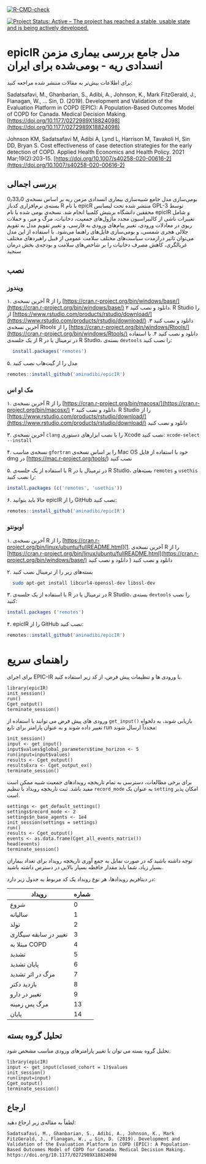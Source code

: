<!-- badges: start -->
[![R-CMD-check](https://github.com/aminadibi/epicIR/workflows/R-CMD-check/badge.svg)](https://github.com/aminadibi/epicIR/actions)
<!-- badges: end -->
[![Project Status: Active – The project has reached a stable, usable state and is being actively developed.](https://www.repostatus.org/badges/latest/active.svg)](https://www.repostatus.org/#active)

# epicIR مدل جامع بررسی بیماری مزمن انسدادی ریه - بومی‌شده برای ایران
 برای اطلاعات بیش‌تر به مقالات منتشر شده مراجعه کنید:

Sadatsafavi, M., Ghanbarian, S., Adibi, A., Johnson, K., Mark FitzGerald, J., Flanagan, W., … Sin, D. (2019). Development and Validation of the Evaluation Platform in COPD (EPIC): A Population-Based Outcomes Model of COPD for Canada. Medical Decision Making. [https://doi.org/10.1177/0272989X18824098](https://doi.org/10.1177/0272989X18824098)

Johnson KM, Sadatsafavi M, Adibi A, Lynd L, Harrison M, Tavakoli H, Sin DD, Bryan S. Cost effectiveness of case detection strategies for the early detection of COPD. Applied Health Economics and Health Policy. 2021 Mar;19(2):203-15. [https://doi.org/10.1007/s40258-020-00616-2](https://doi.org/10.1007/s40258-020-00616-2)

## بررسی اجمالی
بومی‌سازی مدل جامع شبیه‌سازی بیماری انسدادی مزمن ریه بر اساس نسخه‌ی 0٫33٫0 بسته‌ی نرم‌افزاری کدباز R با نام epicR  منتشر شده تحت لیسانس GPL-3 توسط محققین دانشگاه بریتیش کلمبیا انجام شد. نسخه‌ی بومی‌ شده با نام epicIR و شامل تغییرات ناشی از کالبیراسیون مجدد ماژول‌های جمعیت، دخانیات، مرگ و میر، و حملات ریوی در معادلات ورودی، تغییر پیام‌های ورودی به فارسی، و تغییر تقویم مدل به تقویم جلالی هجری شمسی، و بومی‌سازی فایل‌های راهنما می‌شود. با استفاده از این مدل‌ می‌توان تاثیر درازمدت سیاست‌های مختلف سلامت عمومی از قبیل راهبردهای مختلف غربالگری، کاهش مصرف دخانیات را بر شاخص‌های سلامت و بودجه‌ی بخش درمان سنجید  

## نصب
### ویندوز 
۱. آخرین نسخه‌ی R را از [https://cran.r-project.org/bin/windows/base/](https://cran.r-project.org/bin/windows/base/) دانلود و نصب کنید
۲. R Studio را از [https://www.rstudio.com/products/rstudio/download/](https://www.rstudio.com/products/rstudio/download/) دانلود و نصب کنید
۳. آخرین نسخه‌ی Rtools را از [https://cran.r-project.org/bin/windows/Rtools/](https://cran.r-project.org/bin/windows/Rtools/) دانلود و نصب کنید
۴. با استفاده از یک جلسه‌ی R در ترمینال یا در R Studio، بسته‌ی `devtools` را نصب کنید:

```r
  install.packages('remotes')
```

۵. مدل را از گیت‌هاب نصب کنید

```r
remotes::install_github('aminadibi/epicIR')
```

### مک او اس
۱. آخرین نسخه‌ی R را از [https://cran.r-project.org/bin/macosx/](https://cran.r-project.org/bin/macosx/) دانلود و نصب کنید
۲. R Studio را از [https://www.rstudio.com/products/rstudio/download/](https://www.rstudio.com/products/rstudio/download/) دانلود و نصب کنید

۳. آخرین نسخه‌ی `clang` را با نصب ابزارهای دستوری Xcode نصب کنید:
`xcode-select --install`

۴. نسخه‌ی مناسب `gfortran` را بر اساس نسخه‌ی Mac OS خود با استفاده از فایل dmg در [https://mac.r-project.org/tools/) نصب کنید

۵. با استفاده از یک جلسه‌ی R در ترمینال یا در R Studio، بسته‌های `remotes` و `usethis` را نصب کنید:

```r
install.packages (c('remotes', 'usethis'))
```

۶. حالا باید بتوانید epicIR را از GitHub نصب کنید:
```r
remotes::install_github('aminadibi/epicIR')
```

### اوبونتو 
۱. آخرین نسخه‌ی R را از [https://cran.r-project.org/bin/linux/ubuntu/fullREADME.html](1. آخرین نسخه‌ی R را از [https://cran.r-project.org/bin/linux/ubuntu/fullREADME.html](https://cran.r-project.org/bin/windows/base/) دانلود و نصب کنید
) دانلود و نصب کنید

۲. بسته‌های زیر را از ترمینال نصب کنید 

```bash
  sudo apt-get install libcurl4-openssl-dev libssl-dev
```

۳. با استفاده از یک جلسه‌ی R در ترمینال یا در R Studio، بسته‌ی `devtools` را نصب کنید:

```r
install.packages ('remotes')
```

۴. epicIR را از GitHub نصب کنید:

```r
remotes::install_github('aminadibi/epicIR')
```

# راهنمای سریع

برای اجرای EPIC-IR با ورودی ها و تنظیمات پیش فرض، از کد زیر استفاده کنید.

```
library(epicIR)
init_session()
run()
Cget_output()
terminate_session()
```

ورودی های پیش فرض می توانند با استفاده از `get_input()` بازیابی شوند، به دلخواه تغییر داده شوند و به عنوان پارامتر برای تابع run مجدداً ارسال شوند:

```
init_session()
input <- get_input()
input$values$global_parameters$time_horizon <- 5
run(input=input$values)
results <- Cget_output()
resultsExra <- Cget_output_ex()
terminate_session()

```

برای برخی مطالعات، دسترسی به تمام تاریخچه رویدادهای جمعیت شبیه ممکن است مفید باشد. ثبت تاریخچه رویداد با تنظیم `record_mode` به عنوان یک `setting` امکان پذیر است.

```
settings <- get_default_settings()
settings$record_mode <- 2
settings$n_base_agents <- 1e4
init_session(settings = settings)
run()
results <- Cget_output()
events <- as.data.frame(Cget_all_events_matrix())
head(events)
terminate_session()

```

توجه داشته باشید که در صورت تمایل به جمع آوری تاریخچه رویداد برای تعداد بیماران بسیار زیاد، شما باید مقدار حافظه بسیار بالایی در دسترس داشته باشید.

در دیتافریم رویدادها، هر نوع رویداد یک کد مربوط به جدول زیر دارد:

|رویداد|شماره|
|-----|---|
|شروع |0 |
|سالیانه|1 |
|تولد| 2 |
|تغییر در سابقه سیگاری | 3|
|مبتلا به COPD | 4|
|تشدید | 5 |
|پایان تشدید| 6|
|مرگ در اثر تشدید | 7|
|بازدید دکتر | 8|
|تغییر در دارو | 9|
|مرگ پس زمینه | 13|
|پایان | 14|

## تحلیل گروه بسته

تحلیل گروه بسته می توان با تغییر پارامترهای ورودی مناسب مشخص شود.

```
library(epicIR)
input <- get_input(closed_cohort = 1)$values
init_session()
run(input=input)
Cget_output()
terminate_session()
```

## ارجاع

لطفاً به مقاله‌ی زیر ارجاع دهید:

```Sadatsafavi, M., Ghanbarian, S., Adibi, A., Johnson, K., Mark FitzGerald, J., Flanagan, W., … Sin, D. (2019). Development and Validation of the Evaluation Platform in COPD (EPIC): A Population-Based Outcomes Model of COPD for Canada. Medical Decision Making. https://doi.org/10.1177/0272989X18824098```

